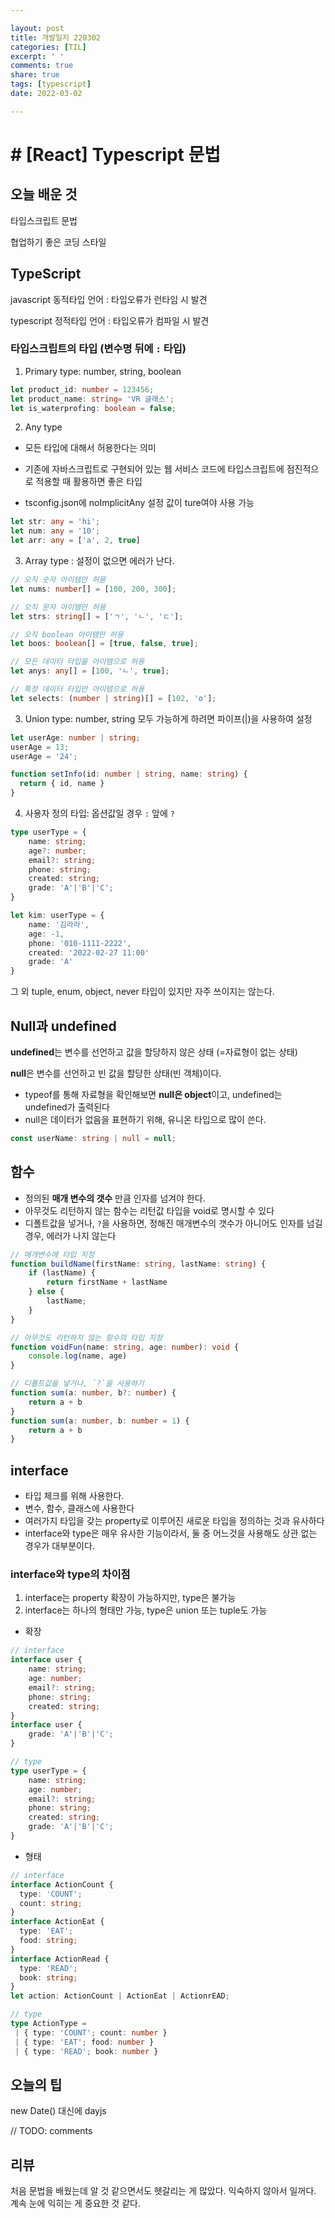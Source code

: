 ```yaml
---

layout: post
title: 개발일지 220302
categories: [TIL]
excerpt: ' '
comments: true
share: true
tags: [typescript]
date: 2022-03-02

---
```


# # [React] Typescript 문법

## 오늘 배운 것

타입스크립트 문법

협업하기 좋은 코딩 스타일

## TypeScript

javascript 동적타입 언어 : 타입오류가 런타임 시 발견

typescript 정적타입 언어 : 타입오류가 컴파일 시 발견

### **타입스크립트의 타입** (변수명 뒤에 `:` 타입)

1. Primary type: number, string, boolean

```typescript
let product_id: number = 123456;
let product_name: string= 'VR 글래스';
let is_waterprofing: boolean = false;
```



2. Any type

- 모든 타입에 대해서 허용한다는 의미

- 기존에 자바스크립트로 구현되어 있는 웹 서비스 코드에 타입스크립트에 점진적으로 적용할 때 활용하면 좋은 타입

- tsconfig.json에 noImplicitAny 설정 값이 ture여야 사용 가능

```typescript
let str: any = 'hi';
let num: any = '10';
let arr: any = ['a', 2, true]
```



3. Array type : 설정이 없으면 에러가 난다. 

```typescript
// 오직 숫자 아이템만 허용
let nums: number[] = [100, 200, 300];

// 오직 문자 아이템만 허용
let strs: string[] = ['ㄱ', 'ㄴ', 'ㄷ'];

// 오직 boolean 아이템만 허용
let boos: boolean[] = [true, false, true];

// 모든 데이터 타입을 아이템으로 허용
let anys: any[] = [100, 'ㄴ', true];

// 특정 데이터 타입만 아이템으로 허용
let selects: (number | string)[] = [102, 'o'];
```



3. Union type:  number, string 모두 가능하게 하려면 파이프(|)을 사용하여 설정 

```typescript
let userAge: number | string;
userAge = 13;
userAge = '24';

function setInfo(id: number | string, name: string) {
  return { id, name }
}
```



4. 사용자 정의 타입: 옵션값일 경우 `:` 앞에 `?`

```typescript
type userType = {
    name: string;
    age?: number;
    email?: string;
    phone: string;
    created: string;
    grade: 'A'|'B'|'C';
}

let kim: userType = {
    name: '김라라',
    age: -1,
    phone: '010-1111-2222',
    created: '2022-02-27 11:00'
    grade: 'A'
}
```

그 외 tuple, enum, object, never 타입이 있지만 자주 쓰이지는 않는다.



## Null과 undefined

**undefined**는 변수를 선언하고 값을 할당하지 않은 상태 (=자료형이 없는 상태)

**null**은 변수를 선언하고 빈 값을 할당한 상태(빈 객체)이다.

- typeof를 통해 자료형을 확인해보면 **null은 object**이고, undefined는 undefined가 출력된다
- null은 데이터가 없음을 표현하기 위해, 유니온 타입으로 많이 쓴다.

```typescript
const userName: string | null = null;
```



## 함수

- 정의된 **매개 변수의 갯수** 만큼 인자를 넘겨야 한다.
- 아무것도 리턴하지 않는 함수는 리턴값 타입을 void로 명시할 수 있다
- 디폴트값을 넣거나, `?`을 사용하면, 정해진 매개변수의 갯수가 아니어도 인자를 넘길 경우, 에러가 나지 않는다

```typescript
// 매개변수에 타입 지정
function buildName(firstName: string, lastName: string) {
    if (lastName) {
        return firstName + lastName
    } else {
        lastName;
    }
}

// 아무것도 리턴하지 않는 함수의 타입 지정
function voidFun(name: string, age: number): void {
    console.log(name, age)
}

// 디폴트값을 넣거나, `?`을 사용하기
function sum(a: number, b?: number) {
    return a + b 
}
function sum(a: number, b: number = 1) {
    return a + b 
}
```



## interface

- 타입 체크를 위해 사용한다.
- 변수, 함수, 클래스에 사용한다
- 여러가지 타입을 갖는 property로 이루어진 새로운 타입을 정의하는 것과 유사하다
- interface와 type은 매우 유사한 기능이라서, 둘 중 어느것을 사용해도 상관 없는 경우가 대부분이다.

### **interface와 type의 차이점**

1) interface는 property 확장이 가능하지만, type은 불가능
2) interface는 하나의 형태만 가능, type은 union 또는 tuple도 가능

- 확장

```typescript
// interface
interface user {
    name: string;
    age: number;
    email?: string;
    phone: string;
    created: string;
}
interface user {
    grade: 'A'|'B'|'C';
}

// type
type userType = {
    name: string;
    age: number;
    email?: string;
    phone: string;
    created: string;
    grade: 'A'|'B'|'C';
}
```

- 형태

```typescript
// interface
interface ActionCount {
  type: 'COUNT';
  count: string;
}
interface ActionEat {
  type: 'EAT';
  food: string;
}
interface ActionRead {
  type: 'READ';
  book: string;
}
let action: ActionCount | ActionEat | ActionrEAD;

// type
type ActionType =
 | { type: 'COUNT'; count: number }
 | { type: 'EAT'; food: number }
 | { type: 'READ'; book: number }
```



## 오늘의 팁

new Date() 대신에 dayjs

// TODO: comments

## 리뷰

처음 문법을 배웠는데 알 것 같으면서도 헷갈리는 게 많았다. 익숙하지 않아서 일꺼다. 계속 눈에 익히는 게 중요한 것 같다. 